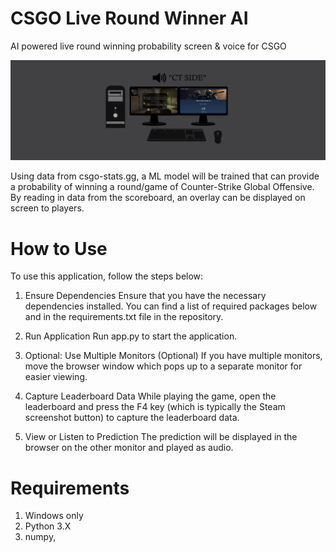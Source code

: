 # CSGO Live Round Winner AI
AI powered live round winning probability screen & voice for CSGO

![alt text](https://github.com/TChowdhury1999/CSGO_Data_Analysis/blob/main/images/readme_image.png?raw=true)

Using data from csgo-stats.gg, a ML model will be trained that can provide a probability of winning a round/game of Counter-Strike Global Offensive. By reading in data from the scoreboard, an overlay can be displayed on screen to players.

# How to Use
To use this application, follow the steps below:

1. Ensure Dependencies
Ensure that you have the necessary dependencies installed. You can find a list of required packages below and in the requirements.txt file in the repository.

2. Run Application
Run app.py to start the application.

3. Optional: Use Multiple Monitors
(Optional) If you have multiple monitors, move the browser window which pops up to a separate monitor for easier viewing.

4. Capture Leaderboard Data
While playing the game, open the leaderboard and press the F4 key (which is typically the Steam screenshot button) to capture the leaderboard data.

5. View or Listen to Prediction
The prediction will be displayed in the browser on the other monitor and played as audio.

# Requirements
1) Windows only 
2) Python 3.X
3) numpy, 
